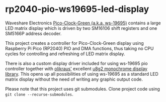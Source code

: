 # rp2040-pio-ws19695-led-display

Waveshare Electronics [Pico-Clock-Green (a.k.a. ws-19695)](https://www.waveshare.com/pico-clock-green.htm)
contains a large LED matrix display which is driven by two SM16106 shift registers
and one SM5166P address decoder.

This project creates a controller for Pico-Clock-Green display using Raspberry Pi
Pico (RP2040) PIO and DMA functions, thus taking no CPU cycles for controlling
and refreshing of LED matrix display.

There is also a custom display driver included for using ws-19695 pio controller
together with [olikraus'](https://github.com/olikraus) excellent 
[u8g2 monochrome display library](https://github.com/olikraus/u8g2).
This opens up all possibilities of using ws-19695 as a standard LED matrix display
without the need of writing any graphic output code.

Please note that this project uses git submodules. Clone project code using 
`git clone --recurse-submodules`.
